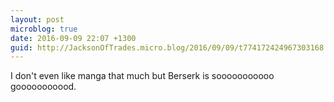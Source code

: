 ```yaml
---
layout: post
microblog: true
date: 2016-09-09 22:07 +1300
guid: http://JacksonOfTrades.micro.blog/2016/09/09/t774172424967303168.html
---
```

I don't even like manga that much but Berserk is sooooooooooo gooooooooood.
